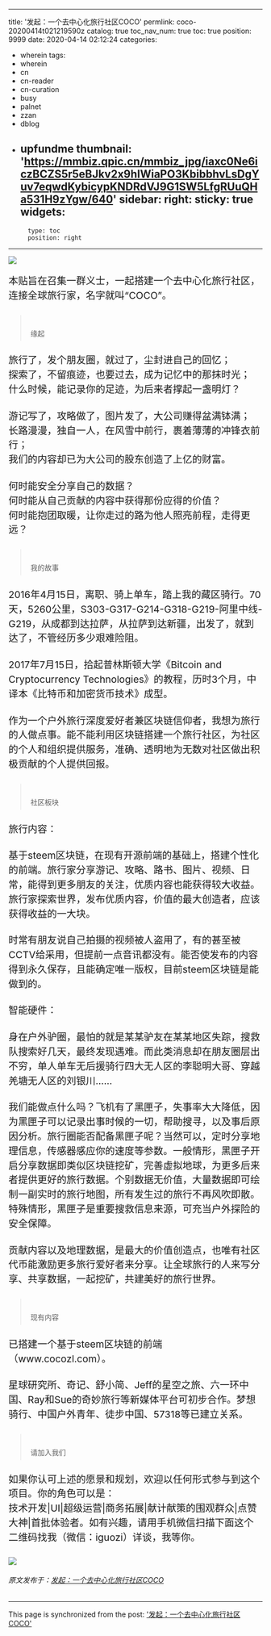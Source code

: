 
---
title: '发起：一个去中心化旅行社区COCO'
permlink: coco-20200414t021219590z
catalog: true
toc_nav_num: true
toc: true
position: 9999
date: 2020-04-14 02:12:24
categories:
- wherein
tags:
- wherein
- cn
- cn-reader
- cn-curation
- busy
- palnet
- zzan
- dblog
- upfundme
thumbnail: 'https://mmbiz.qpic.cn/mmbiz_jpg/iaxc0Ne6iczBCZS5r5eBJkv2x9hIWiaPO3KbibbhvLsDgYuv7eqwdKybicypKNDRdVJ9G1SW5LfgRUuQHa531H9zYgw/640'
sidebar:
    right:
        sticky: true
widgets:
    -
        type: toc
        position: right
---


<p><img class="" data-copyright="0" data-ratio="0.75" data-s="300,640" src="https://mmbiz.qpic.cn/mmbiz_jpg/iaxc0Ne6iczBCZS5r5eBJkv2x9hIWiaPO3KbibbhvLsDgYuv7eqwdKybicypKNDRdVJ9G1SW5LfgRUuQHa531H9zYgw/640" data-type="jpeg" data-w="1280"></p><p style="margin-bottom: 1.5rem;font-size: 19.200000762939453px;line-height: 28.799999237060547px">本贴旨在召集一群义士，一起搭建一个去中心化旅行社区，连接全球旅行家，名字就叫“COCO”。</p><blockquote style="margin-bottom: 1rem;padding-top: 0.5625rem;padding-right: 1.25rem;padding-left: 1.1875rem;border-left-width: 1px;line-height: 1.6"><p style="margin-bottom: 1.5rem;line-height: 28.799999237060547px">缘起</p></blockquote><p style="margin-bottom: 1.5rem;font-size: 19.200000762939453px;line-height: 28.799999237060547px">旅行了，发个朋友圈，就过了，尘封进自己的回忆；<br />探索了，不留痕迹，也要过去，成为记忆中的那抹时光；<br />什么时候，能记录你的足迹，为后来者撑起一盏明灯？</p><p style="margin-bottom: 1.5rem;font-size: 19.200000762939453px;line-height: 28.799999237060547px">游记写了，攻略做了，图片发了，大公司赚得盆满钵满；<br />长路漫漫，独自一人，在风雪中前行，裹着薄薄的冲锋衣前行；<br />我们的内容却已为大公司的股东创造了上亿的财富。</p><p style="margin-bottom: 1.5rem;font-size: 19.200000762939453px;line-height: 28.799999237060547px">何时能安全分享自己的数据？<br />何时能从自己贡献的内容中获得那份应得的价值？<br />何时能抱团取暖，让你走过的路为他人照亮前程，走得更远？</p><blockquote style="margin-bottom: 1rem;padding-top: 0.5625rem;padding-right: 1.25rem;padding-left: 1.1875rem;border-left-width: 1px;line-height: 1.6"><p style="margin-bottom: 1.5rem;line-height: 28.799999237060547px">我的故事</p></blockquote><p style="margin-bottom: 1.5rem;font-size: 19.200000762939453px;line-height: 28.799999237060547px">2016年4月15日，离职、骑上单车，踏上我的藏区骑行。70天，5260公里，S303-G317-G214-G318-G219-阿里中线-G219，从成都到达拉萨，从拉萨到达新疆，出发了，就到达了，不管经历多少艰难险阻。</p><p style="margin-bottom: 1.5rem;font-size: 19.200000762939453px;line-height: 28.799999237060547px">2017年7月15日，拾起普林斯顿大学《Bitcoin and Cryptocurrency Technologies》的教程，历时3个月，中译本《比特币和加密货币技术》成型。</p><p style="margin-bottom: 1.5rem;font-size: 19.200000762939453px;line-height: 28.799999237060547px">作为一个户外旅行深度爱好者兼区块链信仰者，我想为旅行的人做点事。能不能利用区块链搭建一个旅行社区，为社区的个人和组织提供服务，准确、透明地为无数对社区做出积极贡献的个人提供回报。</p><blockquote style="margin-bottom: 1rem;padding-top: 0.5625rem;padding-right: 1.25rem;padding-left: 1.1875rem;border-left-width: 1px;line-height: 1.6"><p style="margin-bottom: 1.5rem;line-height: 28.799999237060547px">社区板块</p></blockquote><p style="margin-bottom: 1.5rem;font-size: 19.200000762939453px;line-height: 28.799999237060547px">旅行内容：</p><p style="margin-bottom: 1.5rem;font-size: 19.200000762939453px;line-height: 28.799999237060547px">基于steem区块链，在现有开源前端的基础上，搭建个性化的前端。旅行家分享游记、攻略、路书、图片、视频、日常，能得到更多朋友的关注，优质内容也能获得较大收益。旅行家探索世界，发布优质内容，价值的最大创造者，应该获得收益的一大块。</p><p style="margin-bottom: 1.5rem;font-size: 19.200000762939453px;line-height: 28.799999237060547px">时常有朋友说自己拍摄的视频被人盗用了，有的甚至被CCTV给采用，但提前一点音讯都没有。能否使发布的内容得到永久保存，且能确定唯一版权，目前steem区块链是能做到的。</p><p style="margin-bottom: 1.5rem;font-size: 19.200000762939453px;line-height: 28.799999237060547px">智能硬件：</p><p style="margin-bottom: 1.5rem;font-size: 19.200000762939453px;line-height: 28.799999237060547px">身在户外驴圈，最怕的就是某某驴友在某某地区失踪，搜救队搜索好几天，最终发现遇难。而此类消息却在朋友圈层出不穷，单人单车无后援骑行四大无人区的李聪明大哥、穿越羌塘无人区的刘银川......</p><p style="margin-bottom: 1.5rem;font-size: 19.200000762939453px;line-height: 28.799999237060547px">我们能做点什么吗？飞机有了黑匣子，失事率大大降低，因为黑匣子可以记录出事时候的一切，帮助搜寻，以及事后原因分析。旅行圈能否配备黑匣子呢？当然可以，定时分享地理信息，传感器感应你的速度等参数。一般情形，黑匣子开启分享数据即类似区块链挖矿，完善虚拟地球，为更多后来者提供更好的旅行数据。个别数据无价值，大量数据即可绘制一副实时的旅行地图，所有发生过的旅行不再风吹即散。特殊情形，黑匣子是重要搜救信息来源，可充当户外探险的安全保障。</p><p style="margin-bottom: 1.5rem;font-size: 19.200000762939453px;line-height: 28.799999237060547px">贡献内容以及地理数据，是最大的价值创造点，也唯有社区代币能激励更多旅行爱好者来分享。让全球旅行的人来写分享、共享数据，一起挖矿，共建美好的旅行世界。</p><blockquote style="margin-bottom: 1rem;padding-top: 0.5625rem;padding-right: 1.25rem;padding-left: 1.1875rem;border-left-width: 1px;line-height: 1.6"><p style="margin-bottom: 1.5rem;line-height: 28.799999237060547px">现有内容</p></blockquote><p style="margin-bottom: 1.5rem;font-size: 19.200000762939453px;line-height: 28.799999237060547px">已搭建一个基于steem区块链的前端（www.cocozl.com）。</p><p style="margin-bottom: 1.5rem;font-size: 19.200000762939453px;line-height: 28.799999237060547px">星球研究所、奇记、舒小简、Jeff的星空之旅、六一环中国、Ray和Sue的奇妙旅行等新媒体平台可初步合作。梦想骑行、中国户外青年、徒步中国、57318等已建立关系。</p><blockquote style="margin-bottom: 1rem;padding-top: 0.5625rem;padding-right: 1.25rem;padding-left: 1.1875rem;border-left-width: 1px;line-height: 1.6"><p style="margin-bottom: 1.5rem;line-height: 28.799999237060547px">请加入我们</p></blockquote><p style="margin-bottom: 1.5rem;font-size: 19.200000762939453px;line-height: 28.799999237060547px">如果你认可上述的愿景和规划，欢迎以任何形式参与到这个项目。你的角色可以是：<br />技术开发|UI|超级运营|商务拓展|献计献策的围观群众|点赞大神|首批体验者。如有兴趣，请用手机微信扫描下面这个二维码找我（微信：iguozi）详谈，我等你。<br /></p><p><img class="" data-copyright="0" data-ratio="1.3293768545994065" data-s="300,640" src="https://mmbiz.qpic.cn/mmbiz_jpg/iaxc0Ne6iczBCZS5r5eBJkv2x9hIWiaPO3KeGdoSwVvkHqwl9NIuKJ3MYoVlCtf7iaWdW56Serm4SicSCpwf8Md4H0g/640" data-type="jpeg" data-w="674"></p>                 <h6>原文发布于：<a target="_blank" href="https://mp.weixin.qq.com/s/OYythwjof-n9cO12wfXAug" rel="noopener noreferrer">发起：一个去中心化旅行社区COCO</a></h6>

- - -

This page is synchronized from the post: ['发起：一个去中心化旅行社区COCO'](https://steemit.com/@iguazi123/coco-20200414t021219590z)
